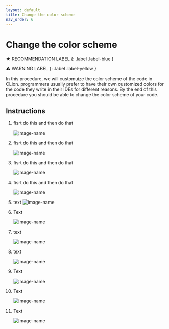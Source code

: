 ```yaml
---
layout: default
title: Change the color scheme
nav_order: 6
---
```


# Change the color scheme

★ RECOMMENDATION LABEL
{: .label .label-blue }

⚠ WARNING LABEL
{: .label .label-yellow }

In this procedure, we will customuize the color scheme of the code in CLion. programmers usually prefer to have their own customized colors for the code they write in their IDEs for different reasons. By the end of this procedure you should be able to change the color scheme of your code.

## Instructions

1. fisrt do this and then do that

    ![image-name](https://github.com/AmirAshvins/how-to-use-CLion/blob/gh-pages/assets/images/proc5-img1.png?raw=true "alt text here")
2. fisrt do this and then do that

    ![image-name](https://github.com/AmirAshvins/how-to-use-CLion/blob/gh-pages/assets/images/proc5-img2.png?raw=true "alt text here")
3. fisrt do this and then do that

    ![image-name](https://github.com/AmirAshvins/how-to-use-CLion/blob/gh-pages/assets/images/proc5-img3.png?raw=true "alt text here")
4. fisrt do this and then do that

    ![image-name](https://github.com/AmirAshvins/how-to-use-CLion/blob/gh-pages/assets/images/proc5-img4.png?raw=true "alt text here")
5. text
    ![image-name](https://github.com/AmirAshvins/how-to-use-CLion/blob/gh-pages/assets/images/proc5-img5.png?raw=true "alt text here")
6. Text

    ![image-name](https://github.com/AmirAshvins/how-to-use-CLion/blob/gh-pages/assets/images/proc5-img6.png?raw=true "alt text here")
7. text

    ![image-name](https://github.com/AmirAshvins/how-to-use-CLion/blob/gh-pages/assets/images/proc5-img7.png?raw=true "alt text here")
8. text

    ![image-name](https://github.com/AmirAshvins/how-to-use-CLion/blob/gh-pages/assets/images/proc5-img8.png?raw=true "alt text here")
9. Text

    ![image-name](https://github.com/AmirAshvins/how-to-use-CLion/blob/gh-pages/assets/images/proc5-img9.png?raw=true "alt text here")
10. Text

    ![image-name](https://github.com/AmirAshvins/how-to-use-CLion/blob/gh-pages/assets/images/proc5-img10.png?raw=true "alt text here")
11. Text

    ![image-name](https://github.com/AmirAshvins/how-to-use-CLion/blob/gh-pages/assets/images/proc5-img11.png?raw=true "alt text here")
